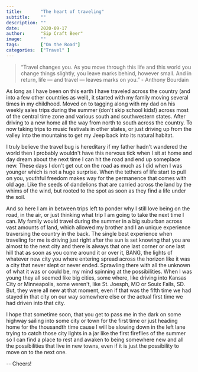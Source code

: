```yaml
---
title:       "The heart of traveling"
subtitle:    ""
description: ""
date:        2020-09-17
author:      "Sip Craft Beer"
image:       ""
tags:        ["On the Road"]
categories:  ["Travel" ]
---
```


>“Travel changes you. As you move through this life and this world you change things slightly, you leave marks behind, however small. And in return, life — and travel — leaves marks on you.” - Anthony Bourdain 

As long as I have been on this earth I have traveled across the country (and into a few other countries as well), it started with my family moving several times in my childhood. Moved on to tagging along with my dad on his weekly sales trips during the summer (don't skip school kids!) across most of the central time zone and various south and southwestern states. After driving to a new home all the way from north to south across the country. To now taking trips to music festivals in other states, or just driving up from the valley into the mountains to get my Jeep back into its natural habitat. 

I truly believe the travel bug is hereditary if my father hadn't wandered the world then I probably wouldn't have this nervous tick when I sit at home and day dream about the next time I can hit the road and end up someplace new. These days I don't get out on the road as much as I did when I was younger which is not a huge surprise. When the tethers of life start to pull on you, youthful freedom makes way for the permanence that comes with old age. Like the seeds of dandelions that are carried across the land by the whims of the wind, but rooted to the spot as soon as they find a life under the soil. 

And so here I am in between trips left to ponder why I still love being on the road, in the air, or just thinking what trip I am going to take the next time I can. My family would travel during the summer in a big suburban across vast amounts of land, which allowed my brother and I an unique experience traversing the country in the back. The single best experience when traveling for me is driving just right after the sun is set knowing that you are almost to the next city and there is always that one last corner or one last hill that as soon as you come around it or over it, BANG, the lights of whatever new city you where entering spread across the horizon like it was a city that never slept or never ended. Sprawling there with all the unknown of what it was or could be, my mind spinning at the possibilities. When I was young they all seemed like big cities, some where, like driving into Kansas City or Minneapolis, some weren't, like St. Joesph, MO or Souix Falls, SD. But, they were all new at that moment, even if that was the fifth time we had stayed in that city on our way somewhere else or the actual first time we had driven into that city. 

I hope that sometime soon, that you get to pass me in the dark on some highway sailing into some city or town for the first time or just heading home for the thousandth time cause I will be slowing down in the left lane trying to catch those city lights in a jar like the first fireflies of the summer so I can find a place to rest and awaken to being somewhere new and all the possibilities that live in new towns, even if it is just the possibility to move on to the next one. 

-- Cheers!